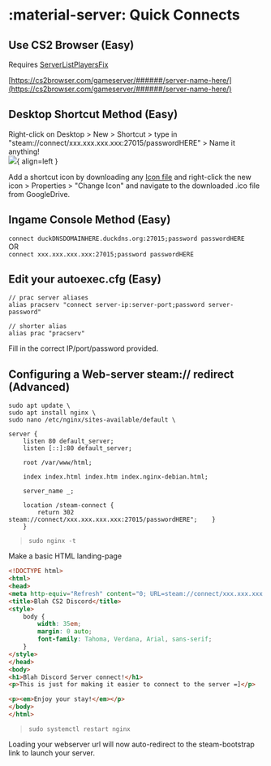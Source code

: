 # :material-server: Quick Connects

## Use CS2 Browser **(Easy)**
Requires [ServerListPlayersFix](https://github.com/Source2ZE/ServerListPlayersFix)                     

[https://cs2browser.com/gameserver/######/server-name-here/](https://cs2browser.com/gameserver/######/server-name-here/)

## Desktop Shortcut Method **(Easy)**
Right-click on Desktop > New > Shortcut > type in "steam://connect/xxx.xxx.xxx.xxx:27015/passwordHERE" > Name it anything!         
![](https://i.imgur.com/2LBZ3mD.png){ align=left }       

Add a shortcut icon by downloading any [Icon file](https://drive.google.com/file/d/1NLzav2WUPg7uh4tdaXH_IzIt0JhdAq5H/view?usp=drive_link)
and right-click the new icon > Properties > "Change Icon" and navigate to the downloaded .ico file from GoogleDrive.

## Ingame Console Method **(Easy)**
`connect duckDNSDOMAINHERE.duckdns.org:27015;password passwordHERE`       
OR       
`connect xxx.xxx.xxx.xxx:27015;password passwordHERE`
## Edit your autoexec.cfg **(Easy)**
```
// prac server aliases
alias pracserv "connect server-ip:server-port;password server-password"

// shorter alias
alias prac "pracserv"
```
Fill in the correct IP/port/password provided.

## Configuring a Web-server steam:// redirect **(Advanced)**
```
sudo apt update \
sudo apt install nginx \
sudo nano /etc/nginx/sites-available/default \
```             
``` title="/etc/nginx/sites-available/default"
server {
    listen 80 default_server;
    listen [::]:80 default_server;

    root /var/www/html;

    index index.html index.htm index.nginx-debian.html;

    server_name _;

    location /steam-connect {
        return 302 steam://connect/xxx.xxx.xxx.xxx:27015/passwordHERE";    }
    }
```
        
> `sudo nginx -t`         

Make a basic HTML landing-page

``` html title="/var/www/html/index.nginx-debian.html"
<!DOCTYPE html>
<html>
<head>
<meta http-equiv="Refresh" content="0; URL=steam://connect/xxx.xxx.xxx.xxx:27015/passwordHERE" />
<title>Blah CS2 Discord</title>
<style>
    body {
        width: 35em;
        margin: 0 auto;
        font-family: Tahoma, Verdana, Arial, sans-serif;
    }
</style>
</head>
<body>
<h1>Blah Discord Server connect!</h1>
<p>This is just for making it easier to connect to the server =]</p>

<p><em>Enjoy your stay!</em></p>
</body>
</html>
```

> `sudo systemctl restart nginx`

Loading your webserver url will now auto-redirect to the steam-bootstrap link to launch your server.
